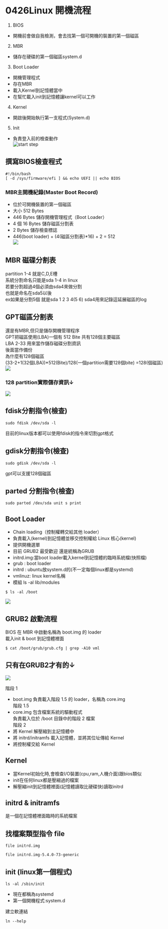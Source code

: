 # 0426Linux 開機流程  
1. BIOS  
- 開機前會做自我檢測，會去找第一個可開機的裝置的第一個磁區  
2. MBR  
-  儲存在硬碟的第一個磁區system.d  
3. Boot Loader  
- 開機管理程式  
- 存在MBR  
- 載入Kernel到記憶體當中  
- 在幫忙載入init到記憶體讓kernel可以工作  
4. Kernel  
- 開啟後開始執行第一支程式(System.d)  
5. Init  
- 負責登入前的檢查動作  
![start step](https://i.imgur.com/IRIiOP7.png)  

## 撰寫BIOS檢查程式  
```
#!/bin/bash
[ -d /sys/firmware/efi ] && echo UEFI || echo BIOS

```
### MBR主開機紀錄(Master Boot Record)  
- 位於可開機裝置的第一個磁區  
- 大小 512 Bytes  
- 446 Bytes 儲存開機管理程式（Boot Loader）  
- 4 個 16 Bytes 儲存磁區分割表  
- 2 Bytes 儲存檢查標誌  
- 446(boot loader) + (4(磁區分割表)*16) + 2 = 512  
![](https://i.imgur.com/0NTHtUb.png)  

## MBR 磁碟分割表  
partition 1-4 就是C,D,E槽  
系統分割命名只能是sda 1-4 in linux  
若要分割超過4個必須由sda4來做分割  
也就是命名在sda5以後  
ex如果是分割5個 就是sda 1 2 3 4(5 6) sda4用來記錄這延展磁區的log  

## GPT磁區分割表  
還是有MBR,但只是儲存開機管理程序  
GPT把磁區使用(LBA)一個有 512 Bite 共有128個主要磁區  
LBA 2-33 用來當作儲存磁碟分割資訊  
後面當作備份  
為什麼有128個磁區  
(33-2+1(32個LBA))*512(Bite)/128(一個partition需要128個bite) =128(個磁區)  
![](https://i.imgur.com/yZZ5h0a.png)  
### 128 partition實際儲存資訊↓  
![](https://i.imgur.com/ZvG353r.png)  


## fdisk分割指令(檢查)  
```
sudo fdisk /dev/sda -l
```
目前的linux版本都可以使用fdisk的指令來切割gpt格式  

## gdisk分割指令(檢查)  
```
sudo gdisk /dev/sda -l
```
gpt可以支援128個磁區
## parted 分割指令(檢查)
```
sudo parted /dev/sda unit s print
```

## Boot Loader  
- Chain loading（控制權轉交給其他 loader）  
- 負責載入(kernel)到記憶體並移交控制權給 Linux 核心(kernel)  
- 提供開機選單  
- 目前 GRUB2 最受歡迎 還是統稱為GRUB  
- initrd.img:當boot loader載入kernel到記憶體的臨時系統檔(快照檔)  
- grub : boot loader 
- initrd : ubuntu放system.d的(不一定每個linux都是systemd)
- vmlinuz: linux kernel名稱  
- 模組 ls -al lib/modules  
```
$ ls -al /boot
```
![](https://i.imgur.com/u1SopHM.png)

## GRUB2 啟動流程  
BIOS 在 MBR 中啟動名稱為 boot.img 的 loader  
載入init & boot 到記憶體裡面  
```
$ cat /boot/grub/grub.cfg | grep -A10 vml
```
## 只有在GRUB2才有的↓
![](https://i.imgur.com/KkCNsRf.png)

階段 1  
- boot.img 負責載入階段 1.5 的 loader，名稱為 core.img  
階段 1.5  
- core.img 包含檔案系統的驅動程式  
負責載入位於 /boot 目錄中的階段 2 檔案  
階段 2  
- 將 Kernel 解壓縮到主記憶體中  
- 將 initrd/initramfs 載入記憶體，並將其位址傳給 Kernel  
- 將控制權交給 Kernel  

## Kernel  
- 當Kernel初始化時,會檢查I/O裝置(cpu,ram,人機介面)跟bios類似  
- init在任何linux都是壓縮過的檔案
- 解壓縮init到記憶體裡面(記憶體讀取比硬碟快)讀取initrd  

## initrd & initramfs 
是一個在記憶體裡面臨時的系統檔案

## 找檔案類型指令 file
```
file initrd.img

file initrd.img-5.4.0-73-generic

```

## init (linux第一個程式)
```
ls -al /sbin/init
```
- 現在都稱為systemd
- 第一個開機程式:system.d

建立軟連結
```
ln --help
```
